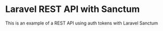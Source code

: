 # Laravel REST API with Sanctum

This is an example of a REST API using auth tokens with Laravel Sanctum